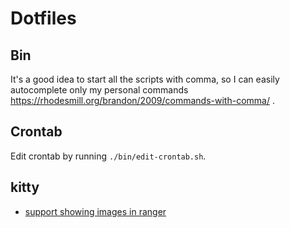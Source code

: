 # Dotfiles

## Bin

It's a good idea to start all the scripts with comma, so I can easily autocomplete only my personal commands https://rhodesmill.org/brandon/2009/commands-with-comma/ .

## Crontab

Edit crontab by running `./bin/edit-crontab.sh`.

## kitty

- [support showing images in ranger](https://github.com/ranger/ranger/issues/1549)

